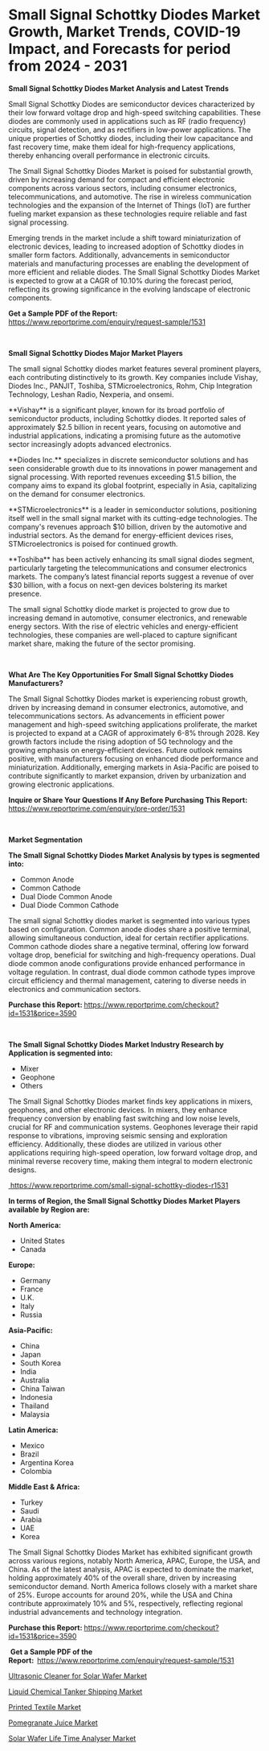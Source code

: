 <p><h1>Small Signal Schottky Diodes Market Growth, Market Trends, COVID-19 Impact, and Forecasts for period from 2024 - 2031</h1></p><p><strong>Small Signal Schottky Diodes Market Analysis and Latest Trends</strong></p>
<p><p>Small Signal Schottky Diodes are semiconductor devices characterized by their low forward voltage drop and high-speed switching capabilities. These diodes are commonly used in applications such as RF (radio frequency) circuits, signal detection, and as rectifiers in low-power applications. The unique properties of Schottky diodes, including their low capacitance and fast recovery time, make them ideal for high-frequency applications, thereby enhancing overall performance in electronic circuits.</p><p>The Small Signal Schottky Diodes Market is poised for substantial growth, driven by increasing demand for compact and efficient electronic components across various sectors, including consumer electronics, telecommunications, and automotive. The rise in wireless communication technologies and the expansion of the Internet of Things (IoT) are further fueling market expansion as these technologies require reliable and fast signal processing.</p><p>Emerging trends in the market include a shift toward miniaturization of electronic devices, leading to increased adoption of Schottky diodes in smaller form factors. Additionally, advancements in semiconductor materials and manufacturing processes are enabling the development of more efficient and reliable diodes. The Small Signal Schottky Diodes Market is expected to grow at a CAGR of 10.10% during the forecast period, reflecting its growing significance in the evolving landscape of electronic components.</p></p>
<p><strong>Get a Sample PDF of the Report:&nbsp;</strong> <a href="https://www.reportprime.com/enquiry/request-sample/1531">https://www.reportprime.com/enquiry/request-sample/1531</a></p>
<p>&nbsp;</p>
<p><strong>Small Signal Schottky Diodes Major Market Players</strong></p>
<p><p>The small signal Schottky diodes market features several prominent players, each contributing distinctively to its growth. Key companies include Vishay, Diodes Inc., PANJIT, Toshiba, STMicroelectronics, Rohm, Chip Integration Technology, Leshan Radio, Nexperia, and onsemi.</p><p>**Vishay** is a significant player, known for its broad portfolio of semiconductor products, including Schottky diodes. It reported sales of approximately $2.5 billion in recent years, focusing on automotive and industrial applications, indicating a promising future as the automotive sector increasingly adopts advanced electronics.</p><p>**Diodes Inc.** specializes in discrete semiconductor solutions and has seen considerable growth due to its innovations in power management and signal processing. With reported revenues exceeding $1.5 billion, the company aims to expand its global footprint, especially in Asia, capitalizing on the demand for consumer electronics.</p><p>**STMicroelectronics** is a leader in semiconductor solutions, positioning itself well in the small signal market with its cutting-edge technologies. The company's revenues approach $10 billion, driven by the automotive and industrial sectors. As the demand for energy-efficient devices rises, STMicroelectronics is poised for continued growth.</p><p>**Toshiba** has been actively enhancing its small signal diodes segment, particularly targeting the telecommunications and consumer electronics markets. The company’s latest financial reports suggest a revenue of over $30 billion, with a focus on next-gen devices bolstering its market presence.</p><p>The small signal Schottky diode market is projected to grow due to increasing demand in automotive, consumer electronics, and renewable energy sectors. With the rise of electric vehicles and energy-efficient technologies, these companies are well-placed to capture significant market share, making the future of the sector promising.</p></p>
<p>&nbsp;</p>
<p><strong>What Are The Key Opportunities For Small Signal Schottky Diodes Manufacturers?</strong></p>
<p><p>The Small Signal Schottky Diodes market is experiencing robust growth, driven by increasing demand in consumer electronics, automotive, and telecommunications sectors. As advancements in efficient power management and high-speed switching applications proliferate, the market is projected to expand at a CAGR of approximately 6-8% through 2028. Key growth factors include the rising adoption of 5G technology and the growing emphasis on energy-efficient devices. Future outlook remains positive, with manufacturers focusing on enhanced diode performance and miniaturization. Additionally, emerging markets in Asia-Pacific are poised to contribute significantly to market expansion, driven by urbanization and growing electronic applications.</p></p>
<p><strong>Inquire or Share Your Questions If Any Before Purchasing This Report:</strong> <a href="https://www.reportprime.com/enquiry/pre-order/1531">https://www.reportprime.com/enquiry/pre-order/1531</a></p>
<p>&nbsp;</p>
<p><strong>Market Segmentation</strong></p>
<p><strong>The Small Signal Schottky Diodes Market Analysis by types is segmented into:</strong></p>
<p><ul><li>Common Anode</li><li>Common Cathode</li><li>Dual Diode Common Anode</li><li>Dual Diode Common Cathode</li></ul></p>
<p><p>The small signal Schottky diodes market is segmented into various types based on configuration. Common anode diodes share a positive terminal, allowing simultaneous conduction, ideal for certain rectifier applications. Common cathode diodes share a negative terminal, offering low forward voltage drop, beneficial for switching and high-frequency operations. Dual diode common anode configurations provide enhanced performance in voltage regulation. In contrast, dual diode common cathode types improve circuit efficiency and thermal management, catering to diverse needs in electronics and communication sectors.</p></p>
<p><strong>Purchase this Report:&nbsp;</strong><a href="https://www.reportprime.com/checkout?id=1531&price=3590">https://www.reportprime.com/checkout?id=1531&price=3590</a></p>
<p>&nbsp;</p>
<p><strong>The Small Signal Schottky Diodes Market Industry Research by Application is segmented into:</strong></p>
<p><ul><li>Mixer</li><li>Geophone</li><li>Others</li></ul></p>
<p><p>The Small Signal Schottky Diodes market finds key applications in mixers, geophones, and other electronic devices. In mixers, they enhance frequency conversion by enabling fast switching and low noise levels, crucial for RF and communication systems. Geophones leverage their rapid response to vibrations, improving seismic sensing and exploration efficiency. Additionally, these diodes are utilized in various other applications requiring high-speed operation, low forward voltage drop, and minimal reverse recovery time, making them integral to modern electronic designs.</p></p>
<p><a href="https://www.reportprime.com/small-signal-schottky-diodes-r1531">&nbsp;https://www.reportprime.com/small-signal-schottky-diodes-r1531</a></p>
<p><strong>In terms of Region, the Small Signal Schottky Diodes Market Players available by Region are:</strong></p>
<p>
    <p> <strong> North America: </strong>
        <ul>
            <li>United States</li>
            <li>Canada</li>
        </ul>
        </p> 
    <p> <strong> Europe: </strong>
        <ul>
            <li>Germany</li>
            <li>France</li>
            <li>U.K.</li>
            <li>Italy</li>
            <li>Russia</li>
        </ul>
        </p> 
    <p> <strong> Asia-Pacific: </strong>
        <ul>
            <li>China</li>
            <li>Japan</li>
            <li>South Korea</li>
            <li>India</li>
            <li>Australia</li>
            <li>China Taiwan</li>
            <li>Indonesia</li>
            <li>Thailand</li>
            <li>Malaysia</li>
        </ul>
        </p> 
    <p> <strong> Latin America: </strong>
        <ul>
            <li>Mexico</li>
            <li>Brazil</li>
            <li>Argentina Korea</li>
            <li>Colombia</li>
        </ul>
        </p> 
    <p> <strong> Middle East & Africa: </strong>
        <ul>
            <li>Turkey</li>
            <li>Saudi</li>
            <li>Arabia</li>
            <li>UAE</li>
            <li>Korea</li>
        </ul>
    </p>
    </p>
<p><p>The Small Signal Schottky Diodes Market has exhibited significant growth across various regions, notably North America, APAC, Europe, the USA, and China. As of the latest analysis, APAC is expected to dominate the market, holding approximately 40% of the overall share, driven by increasing semiconductor demand. North America follows closely with a market share of 25%. Europe accounts for around 20%, while the USA and China contribute approximately 10% and 5%, respectively, reflecting regional industrial advancements and technology integration.</p></p>
<p><strong>Purchase this Report: </strong><a href="https://www.reportprime.com/checkout?id=1531&price=3590">https://www.reportprime.com/checkout?id=1531&price=3590</a></p>
<p>&nbsp;<strong>Get a Sample PDF of the Report:&nbsp;&nbsp;</strong><a href="https://www.reportprime.com/enquiry/request-sample/1531">https://www.reportprime.com/enquiry/request-sample/1531</a></p>
<p><strong></strong></p>
<p><p><a href="https://issuu.com/reportprime-2/docs/ultrasonic-cleaner-for-solar-wafer-_7e9850a0295625">Ultrasonic Cleaner for Solar Wafer Market</a></p><p><a href="https://medium.com/@chiragreportprime4/liquid-chemical-tanker-shipping-market-size-share-analysis-growth-trends-forecast-2024-2031-2910b67d20d0">Liquid Chemical Tanker Shipping Market</a></p><p><a href="https://www.linkedin.com/pulse/strategic-insights-global-printed-textile-market-trends-2024-1bajc?trackingId=QDdB4R5ORXqXupHz7MURWQ%3D%3D">Printed Textile Market</a></p><p><a href="https://www.linkedin.com/pulse/how-pomegranate-juice-market-evolved-key-trends-regional-dynamics-aknmf?trackingId=x5HqtUWhTeGiShwEYHASug%3D%3D">Pomegranate Juice Market</a></p><p><a href="https://issuu.com/reportprime-2/docs/solar-wafer-life-time-analyser-mark_d62a116a8481fb">Solar Wafer Life Time Analyser Market</a></p></p>